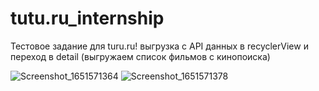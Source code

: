 # tutu.ru_internship

Тестовое задание для turu.ru! выгрузка с API данных в recyclerView и переход в detail (выгружаем список фильмов с кинопоиска)

![Screenshot_1651571364](https://user-images.githubusercontent.com/68413503/166434089-92f671b2-598b-40d1-b943-a485386315bc.png)
![Screenshot_1651571378](https://user-images.githubusercontent.com/68413503/166434095-99e62e55-9f73-4efd-811a-b6b52d0c13b0.png)
